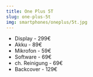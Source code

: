 ```yaml
---
title: One Plus 5T
slug: one-plus-5t
img: smartphones/oneplus/5t.jpg
---
```


- Display - 299€
- Akku - 89€
- Mikrofon - 59€
- Software - 69€
- ch. Reinigung - 69€
- Backcover - 129€

